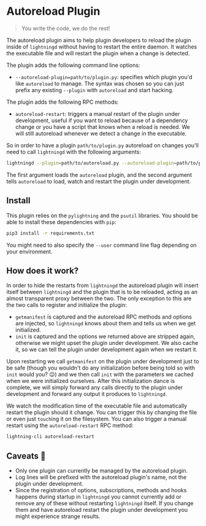 # Autoreload Plugin

> You write the code, we do the rest!

The autoreload plugin aims to help plugin developers to reload the plugin
inside of `lightningd` without having to restart the entire daemon. It watches
the executable file and will restart the plugin when a change is detected.

The plugin adds the following command line options:

 - `--autoreload-plugin=path/to/plugin.py`: specifies which plugin you'd like
   `autoreload` to manage. The syntax was chosen so you can just prefix any
   existing `--plugin` with `autoreload` and start hacking.
   
The plugin adds the following RPC methods:

 - `autoreload-restart`: triggers a manual restart of the plugin under
   development, useful if you want to reload because of a dependency change or
   you have a script that knows when a reload is needed. We will still
   autoreload whenever we detect a change in the executable.


So in order to have a plugin `path/to/plugin.py` autoreload on changes you'll
need to call `lightningd` with the following arguments:

```bash
lightningd --plugin=path/to/autoreload.py --autoreload-plugin=path/to/plugin.py
```

The first argument loads the `autoreload` plugin, and the second argument
tells `autoreload` to load, watch and restart the plugin under development.

## Install

This plugin relies on the `pylightning` and the `psutil` libraries. You should
be able to install these dependencies with `pip`:

```bash
pip3 install -r requirements.txt
```

You might need to also specify the `--user` command line flag depending on
your environment.

## How does it work?

In order to hide the restarts from `lightningd` the autoreload plugin will
insert itself between `lightningd` and the plugin that is to be reloaded,
acting as an almost transparent proxy between the two. The only exception to
this are the two calls to register and initialize the plugin:

 - `getmanifest` is captured and the autoreload RPC methods and options are
   injected, so `lightningd` knows about them and tells us when we get
   initialized.
 - `init` is captured and the options we returned above are stripped again,
   otherwise we might upset the plugin under development. We also cache it, so
   we can tell the plugin under development again when we restart it.

Upon restarting we call `getmanifest` on the plugin under development just to
be safe (though you wouldn't do any initialization before being told so with
`init` would you? :wink:) and we then call `init` with the parameters we
cached when we were initialized ourselves. After this initialization dance is
complete, we will simply forward any calls directly to the plugin under
development and forward any output it produces to `lightningd`.

We watch the modification time of the executable file and automatically
restart the plugin should it change. You can trigger this by changing the file
or even just `touch`ing it on the filesystem. You can also trigger a manual
restart using the `autoreload-restart` RPC method:

```bash
lightning-cli autoreload-restart
```

## Caveats :construction:

 - Only one plugin can currently be managed by the autoreload plugin.
 - Log lines will be prefixed with the autoreload plugin's name, not the
   plugin under development.
 - Since the registration of options, subscriptions, methods and hooks happens
   during startup in `lightningd` you cannot currently add or remove any of
   these without restarting `lightningd` itself. If you change them and have
   autoreload restart the plugin under development you might experience
   strange results.
 
